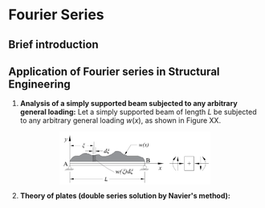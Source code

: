 # Fourier Series

## Brief introduction

## Application of Fourier series in Structural Engineering

1. **Analysis of a simply supported beam subjected to any arbitrary general loading:**
   Let a simply supported beam of length $L$ be subjected to any arbitrary general loading $w(x)$, as shown in Figure XX.
   
  <p align="center">
    <img align="center" src="ssb_general_load.png" alt="drawing" width="300"/>
  </p>

2. **Theory of plates (double series solution by Navier's method):** 
